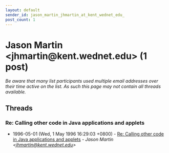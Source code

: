 ```yaml
---
layout: default
sender_id: jason_martin_jhmartin_at_kent_wednet_edu_
post_count: 1
---
```


# Jason Martin <jhmartin<span>@</span>kent.wednet.edu> (1 post)

_Be aware that many list participants used multiple email addresses over their time active on the list. As such this page may not contain all threads available._

## Threads

### Re: Calling other code in Java applications and applets
+ 1996-05-01 (Wed, 1 May 1996 16:29:03 +0800) - [Re: Calling other code in Java applications and applets](/archive/1996/05/2a23b59f1c59ce1fb1e9821ddb599094f9e1f01c3fa40d94e1edc0562514f347) - _Jason Martin \<jhmartin@kent.wednet.edu\>_

